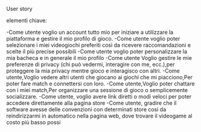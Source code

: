 User story

elementi chiave:

-Come utente voglio un account tutto mio per iniziare a utilizzare la piattaforma e gestire il mio profilo di gioco.
-Come utente voglio poter selezionare i miei videogiochi preferiti così da ricevere raccomandazioni e scelte il più precise possibili 
-Come utente voglio poter personalizzare la mia bacheca e in generale il mio profilo 
-Come utente Voglio gestire le mie preferenze di privacy (chi può vedermi, interagire con me, ecc.),per proteggere la mia privacy mentre gioco e interagisco con altri.
-Come utente,Voglio vedere altri utenti che giocano ai giochi che mi piacciono,Per poter fare match e connettersi con loro.
-Come utente,Voglio poter chattare con i miei match,Per organizzare una sessione di gioco o semplicemente socializzare.
-Come utente, voglio avere link diretti o modi veloci per poter accedere direttamente alla pagina store 
-Come utente, gradire che il software avesse delle convenzioni con determinati store così da reindirizzarmi in automatico nella pagina web, dove trovare il videogame al costo più basso possi